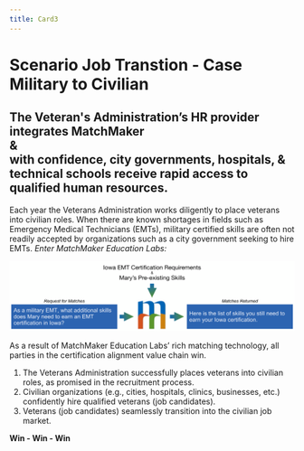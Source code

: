 ```yaml
---
title: Card3
---
```

# Scenario Job Transtion - Case Military to Civilian 
## The Veteran's Administration’s HR provider integrates MatchMaker<br/>&<br/>with confidence, city governments, hospitals, & technical schools receive rapid access to qualified human resources.


Each year the Veterans Administration works diligently to place veterans into civilian roles. When there are known shortages in fields such as Emergency Medical Technicians (EMTs), military certified skills are often not readily accepted by organizations such as a city government seeking to hire EMTs. *Enter MatchMaker Education Labs:*

![MatchMaker E M T Skills Match Diagram](/mmassets/EMT.svg)

As a result of MatchMaker Education Labs’ rich matching technology, all parties in the certification alignment value chain win.

1. The Veterans Administration successfully places veterans into civilian roles, as promised in the recruitment process.
2. Civilian organizations (e.g., cities, hospitals, clinics, businesses, etc.) confidently hire qualified veterans (job candidates).
3. Veterans (job candidates) seamlessly transition into the civilian job market.
<p class="text-center"><strong>Win - Win - Win</strong></p>
